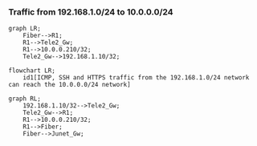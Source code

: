 
### Traffic from 192.168.1.0/24 to 10.0.0.0/24

```mermaid
graph LR;
    Fiber-->R1;
    R1-->Tele2_Gw;
    R1-->10.0.0.210/32;
    Tele2_Gw-->192.168.1.10/32;
```

```mermaid
flowchart LR;
    id1[ICMP, SSH and HTTPS traffic from the 192.168.1.0/24 network can reach the 10.0.0.0/24 network]
```

```mermaid
graph RL;
    192.168.1.10/32-->Tele2_Gw;
    Tele2_Gw-->R1;
    R1-->10.0.0.210/32;
    R1-->Fiber;
    Fiber-->Junet_Gw;
```